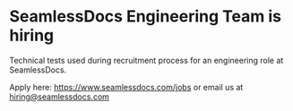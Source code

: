 # SeamlessDocs Engineering Team is hiring
Technical tests used during recruitment process for an engineering role at SeamlessDocs.

Apply here: https://www.seamlessdocs.com/jobs
or email us at hiring@seamlessdocs.com
